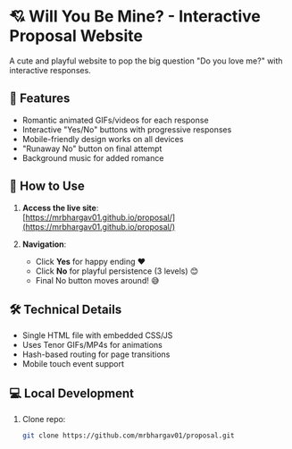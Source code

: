 # 💘 Will You Be Mine? - Interactive Proposal Website

A cute and playful website to pop the big question "Do you love me?" with interactive responses.


## 🌟 Features
- Romantic animated GIFs/videos for each response
- Interactive "Yes/No" buttons with progressive responses
- Mobile-friendly design works on all devices
- "Runaway No" button on final attempt
- Background music for added romance

## 🚀 How to Use
1. **Access the live site**:  
   [https://mrbhargav01.github.io/proposal/](https://mrbhargav01.github.io/proposal/)

2. **Navigation**:
   - Click **Yes** for happy ending ❤️
   - Click **No** for playful persistence (3 levels) 😊
   - Final No button moves around! 😅

## 🛠 Technical Details
- Single HTML file with embedded CSS/JS
- Uses Tenor GIFs/MP4s for animations
- Hash-based routing for page transitions
- Mobile touch event support

## 💻 Local Development
1. Clone repo:
   ```bash
   git clone https://github.com/mrbhargav01/proposal.git
